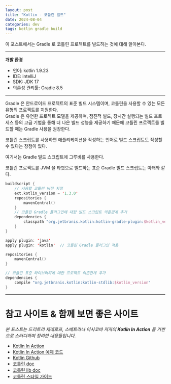 ```yaml
---
layout: post
title: "Kotlin - 코틀린 빌드"
date: 2024-08-04
categories: dev
tags: kotlin gradle build
---
```


이 포스트에서는 Gradle 로 코틀린 프로젝트를 빌드하는 것에 대해 알아본다.

---

**개발 환경**

- 언어: kotlin 1.9.23
- IDE: intelliJ
- SDK: JDK 17
- 의존성 관리툴: Gradle 8.5

---

Gradle 은 안드로이드 프로젝트의 표준 빌드 시스템이며, 코틀린을 사용할 수 있는 모든 유형의 프로젝트를 지원한다.  
Gradle 은 유연한 프로젝트 모델을 제공하며, 점진적 빌드, 장시간 실행되는 빌드 프로세스 등의 고급 기법을 통해 더 나은 빌드 성능을 제공하기 때문에 
코틀린 프로젝트를 빌드할 때는 Gradle 사용을 권장한다.

코틀린 스크립트를 사용하면 애플리케이션을 작성하는 언어로 빌드 스크립트도 작성할 수 있다는 장점이 있다.

여기서는 Gradle 빌드 스크립트에 그루비를 사용한다.

코틀린 프로젝트를 JVM 을 타겟으로 빌드하는 표준 Gradle 빌드 스크립트는 아래와 같다.

```kotlin
buildscript {
    // 사용할 코틀린 버전 지정
    ext.kotlin_version = '1.3.0'
    repositories {
        mavenCentral()
    }
    // 코틀린 Gradle 플러그인에 대한 빌드 스크립트 의존관계 추가
    dependencies {
        classpath "org.jetbranis.kotlin:kotlin-gradle-plugin:$kotlin_version"
    }
}

apply plugin: 'java'
apply plugin: 'kotlin'  // 코틀린 Gradle 플러그인 적용

repositories {
    mavenCentral()
}

// 코틀린 표준 라이브러리에 대한 프로젝트 의존관계 추가
dependencies {
    compile "org.jetbranis.kotlin:kotlin-stdlib:$kotlin_version"
}
```

---

# 참고 사이트 & 함께 보면 좋은 사이트

*본 포스트는 드리트리 제메로프, 스베트라나 이사코바 저자의 **Kotlin In Action** 을 기반으로 스터디하며 정리한 내용들입니다.*

* [Kotlin In Action](https://www.yes24.com/Product/Goods/55148593)
* [Kotlin In Action 예제 코드](https://github.com/AcornPublishing/kotlin-in-action)
* [Kotlin Github](https://github.com/jetbrains/kotlin)
* [코틀린 doc](https://kotlinlang.org/docs/home.html)
* [코틀린 lib doc](https://kotlinlang.org/api/latest/jvm/stdlib/)
* [코틀린 스타일 가이드](https://kotlinlang.org/docs/coding-conventions.html)